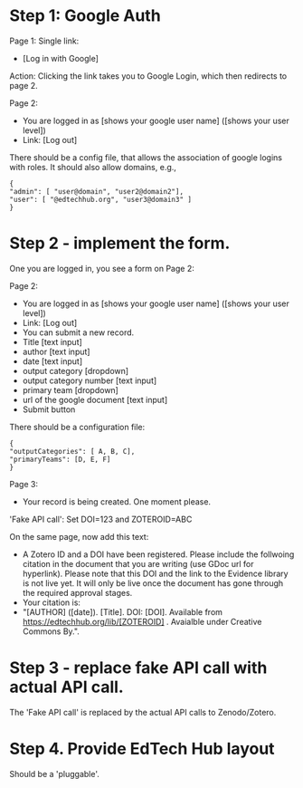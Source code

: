 # Step 1: Google Auth

Page 1: Single link: 
- [Log in with Google]

Action: Clicking the link takes you to Google Login, which then redirects to page 2.

Page 2: 
- You are logged in as [shows your google user name] ([shows your user level])
- Link: [Log out]

There should be a config file, that allows the association of google logins with roles. It should also allow domains, e.g.,
```
{
"admin": [ "user@domain", "user2@domain2"],
"user": [ "@edtechhub.org", "user3@domain3" ] 
}
```

# Step 2 - implement the form.

One you are logged in, you see a form on Page 2:

Page 2: 
- You are logged in as [shows your google user name] ([shows your user level])
- Link: [Log out]
- You can submit a new record.
- Title [text input]
- author  [text input]
- date  [text input]
- output category  [dropdown]
- output category number  [text input]
- primary team [dropdown]
- url of the google document  [text input]
- Submit button

There should be a configuration file:
```
{
"outputCategories": [ A, B, C],
"primaryTeams": [D, E, F]
}
```

Page 3:
- Your record is being created. One moment please.

'Fake API call': Set DOI=123 and ZOTEROID=ABC

On the same page, now add this text:
- A Zotero ID and a DOI have been registered. Please include the follwoing citation in the document that you are writing (use GDoc url for hyperlink). Please note that this DOI and the link to the Evidence library is not live yet. It will only be live once the document has gone through the required approval stages.
- Your citation is:
- "[AUTHOR] ([date]). [Title].  DOI: [DOI]. Available from https://edtechhub.org/lib/[ZOTEROID] . Avaialble under Creative Commons By.". 

# Step 3 - replace fake API call with actual API call.

The 'Fake API call' is replaced by the actual API calls to Zenodo/Zotero.

# Step 4. Provide EdTech Hub layout
Should be a 'pluggable'.
